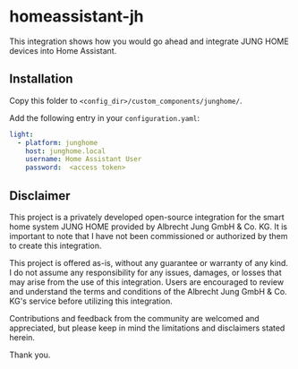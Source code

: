 # homeassistant-jh

This integration shows how you would go ahead and integrate JUNG HOME devices into Home Assistant.


## Installation

Copy this folder to `<config_dir>/custom_components/junghome/`.

Add the following entry in your `configuration.yaml`:

```yaml
light:
  - platform: junghome
    host: junghome.local
    username: Home Assistant User
    password:  <access token>
```

## Disclaimer

This project is a privately developed open-source integration for the smart home system JUNG HOME provided by Albrecht Jung GmbH & Co. KG. It is important to note that I have not been commissioned or authorized by them to create this integration.

This project is offered as-is, without any guarantee or warranty of any kind. I do not assume any responsibility for any issues, damages, or losses that may arise from the use of this integration. 
Users are encouraged to review and understand the terms and conditions of the Albrecht Jung GmbH & Co. KG's service before utilizing this integration.

Contributions and feedback from the community are welcomed and appreciated, but please keep in mind the limitations and disclaimers stated herein.

Thank you.
